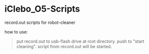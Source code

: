 # iClebo_O5-Scripts
record.out scripts for robot-cleaner

how to use:
 > put record.out to usb-flash drive at root directory.
 > push to "start cleaning".
 > script from record.out will be started.
